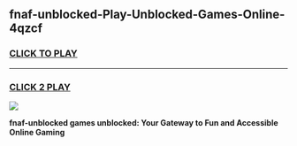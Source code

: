 
## fnaf-unblocked-Play-Unblocked-Games-Online-4qzcf
<h3>
<a href="https://premium76.site?title=fnaf-unblocked&ref=25A">CLICK TO PLAY</a></h3>
<hr>

<h3>
<a href="https://premium76.site?title=fnaf-unblocked&ref=25A">CLICK 2 PLAY</a>
  
</h3>

<a href="https://premium76.site?title=fnaf-unblocked&ref=25A"><img src="https://clearcache.store/games.png"></a>


**fnaf-unblocked games unblocked: Your Gateway to Fun and Accessible Online Gaming**
